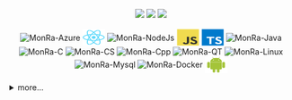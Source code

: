 <!--Hello
<h2><img src="https://emojis.slackmojis.com/emojis/images/1531849430/4246/blob-sunglasses.gif?1531849430" width="30"/> Hi 👋 , I'm MonRá! <img src="https://media.giphy.com/media/12oufCB0MyZ1Go/giphy.gif" width="50"></h2>
-->

<div>
  </p>
  <div align="center">
   <a href="https://www.facebook.com/ramon.chaib" target="_blank"><img src="https://img.shields.io/badge/-Facebook-%230077B5?style=for-the-badge&logo=facebook&logoColor=white" target="_blank"></a> 
  <a href="https://www.instagram.com/monrapps/" target="_blank"><img src="https://img.shields.io/badge/-Instagram-%23E4405F?style=for-the-badge&logo=instagram&logoColor=white" target="_blank"></a>
  <a href="https://www.linkedin.com/in/ramon-chaib-27007635/" target="_blank"><img src="https://img.shields.io/badge/-LinkedIn-%230077B5?style=for-the-badge&logo=linkedin&logoColor=white" target="_blank"></a>   
</div>
  
 <div style="display: inline_block" align="center"><br>
  <img align="center" alt="MonRa-Azure" height="30" width="40" src="https://cdn.jsdelivr.net/gh/devicons/devicon/icons/azure/azure-original.svg">
  <img align="center" alt="MonRa-React" height="30" width="40" src="https://raw.githubusercontent.com/devicons/devicon/master/icons/react/react-original.svg">
  <img align="center" alt="MonRa-NodeJs" height="30" width="40" src="https://cdn.jsdelivr.net/gh/devicons/devicon/icons/nodejs/nodejs-original.svg">
  <img align="center" alt="MonRa-Js" height="30" width="40" src="https://raw.githubusercontent.com/devicons/devicon/master/icons/javascript/javascript-original.svg">     <img align="center" alt="MonRa-Ts" height="30" width="40" src="https://raw.githubusercontent.com/devicons/devicon/master/icons/typescript/typescript-original.svg">
  <img align="center" alt="MonRa-Java" height="30" width="40" src="https://cdn.jsdelivr.net/gh/devicons/devicon/icons/java/java-original.svg">
  <img align="center" alt="MonRa-C" height="30" width="40" src="https://cdn.jsdelivr.net/gh/devicons/devicon/icons/c/c-original.svg">
  <img align="center" alt="MonRa-CS" height="30" width="40" src="https://cdn.jsdelivr.net/gh/devicons/devicon/icons/csharp/csharp-original.svg">
  <img align="center" alt="MonRa-Cpp" height="30" width="40" src="https://cdn.jsdelivr.net/gh/devicons/devicon/icons/cplusplus/cplusplus-original.svg">
  <img align="center" alt="MonRa-QT" height="30" width="40" src="https://cdn.jsdelivr.net/gh/devicons/devicon/icons/qt/qt-original.svg">
  <img align="center" alt="MonRa-Linux" height="30" width="40" src="https://cdn.jsdelivr.net/gh/devicons/devicon/icons/linux/linux-original.svg">
  <img align="center" alt="MonRa-Mysql" height="30" width="40" src="https://cdn.jsdelivr.net/gh/devicons/devicon/icons/mysql/mysql-original.svg">
  <img align="center" alt="MonRa-Docker" height="30" width="40" src="https://cdn.jsdelivr.net/gh/devicons/devicon/icons/docker/docker-original.svg">  
  <img align="center" alt="MonRa-Android" height="30" width="40" src="https://github.com/devicons/devicon/blob/master/icons/android/android-original.svg">
  
</div>
</a>

</br>
<!--
[![github activity graph](https://activity-graph.herokuapp.com/graph?username=monrapps&theme=chartreuse-dark)](https://github.com/monrapps/)
-->
<div>
<details>
      <summary>more...</summary>
      
<!--
### <img src="https://media.giphy.com/media/VgCDAzcKvsR6OM0uWg/giphy.gif" width="50"> A little more about me...  

```javascript
const monra = {
    pronouns: "He" | "Him",
    code: ["any"],
    askMeAbout: ["any"],
    technologies: {
        backEnd: {
            js: ["any"],
        },
        mobileApp: {
            native: ["Android Development"]
        },
        devOps: ["AWS", "Docker🐳", "Route53", "Nginx"],
        databases: ["mongo", "MySql", "sqlite"],
        misc: ["Firebase", "Socket.IO", "selenium", "open-cv", "php", "SuiteApp"]
    },
    architecture: ["Serverless Architecture", "Progressive web applications", "Single page applications"],
    currentFocus: "Building Robots to ease opertations",
    funFact: "There are two ways to write error-free programs; only the third one works"
};
```
-->

---
<!--START_SECTION:waka-->
![Code Time](http://img.shields.io/badge/Code%20Time-1%2C010%20hrs%2035%20mins-blue)

![Profile Views](http://img.shields.io/badge/Profile%20Views-1-blue)

![Lines of code](https://img.shields.io/badge/From%20Hello%20World%20I%27ve%20Written-3.1%20million%20lines%20of%20code-blue)

**🐱 My GitHub Data** 

> 📦 46.9 kB Used in GitHub's Storage 
 > 
> 🏆 2,596 Contributions in the Year 2024
 > 
> 🚫 Not Opted to Hire
 > 
> 📜 24 Public Repositories 
 > 
> 🔑 19 Private Repositories 
 > 
**I'm an Early 🐤** 

```text
🌞 Morning                8375 commits        █████████░░░░░░░░░░░░░░░░   35.08 % 
🌆 Daytime                10990 commits       ████████████░░░░░░░░░░░░░   46.03 % 
🌃 Evening                3731 commits        ████░░░░░░░░░░░░░░░░░░░░░   15.63 % 
🌙 Night                  779 commits         █░░░░░░░░░░░░░░░░░░░░░░░░   03.26 % 
```
📅 **I'm Most Productive on Thursday** 

```text
Monday                   4422 commits        █████░░░░░░░░░░░░░░░░░░░░   18.52 % 
Tuesday                  4421 commits        █████░░░░░░░░░░░░░░░░░░░░   18.52 % 
Wednesday                4554 commits        █████░░░░░░░░░░░░░░░░░░░░   19.07 % 
Thursday                 5064 commits        █████░░░░░░░░░░░░░░░░░░░░   21.21 % 
Friday                   3199 commits        ███░░░░░░░░░░░░░░░░░░░░░░   13.40 % 
Saturday                 1281 commits        █░░░░░░░░░░░░░░░░░░░░░░░░   05.37 % 
Sunday                   934 commits         █░░░░░░░░░░░░░░░░░░░░░░░░   03.91 % 
```


📊 **This Week I Spent My Time On** 

```text
🕑︎ Time Zone: America/Sao_Paulo

💬 Programming Languages: 
C++                      14 hrs 31 mins      ████████████████░░░░░░░░░   64.31 % 
Python                   2 hrs 18 mins       ███░░░░░░░░░░░░░░░░░░░░░░   10.19 % 
C                        1 hr 22 mins        ██░░░░░░░░░░░░░░░░░░░░░░░   06.06 % 
Markdown                 1 hr 20 mins        █░░░░░░░░░░░░░░░░░░░░░░░░   05.91 % 
Objective-C              1 hr 17 mins        █░░░░░░░░░░░░░░░░░░░░░░░░   05.73 % 

🔥 Editors: 
VS Code                  22 hrs 34 mins      █████████████████████████   100.00 % 

🐱‍💻 Projects: 
fw_tal_platformio        17 hrs 57 mins      ████████████████████░░░░░   79.51 % 
fakommit                 2 hrs 57 mins       ███░░░░░░░░░░░░░░░░░░░░░░   13.10 % 
Markdown                 1 hr 37 mins        ██░░░░░░░░░░░░░░░░░░░░░░░   07.19 % 
Unknown Project          2 mins              ░░░░░░░░░░░░░░░░░░░░░░░░░   00.20 % 
repo                     0 secs              ░░░░░░░░░░░░░░░░░░░░░░░░░   00.01 % 

💻 Operating System: 
Windows                  19 hrs 28 mins      ██████████████████████░░░   86.24 % 
WSL                      2 hrs 44 mins       ███░░░░░░░░░░░░░░░░░░░░░░   12.13 % 
Mac                      22 mins             ░░░░░░░░░░░░░░░░░░░░░░░░░   01.63 % 
```

**I Mostly Code in C** 

```text
C                        14 repos            █████░░░░░░░░░░░░░░░░░░░░   20.59 % 
JavaScript               7 repos             ███░░░░░░░░░░░░░░░░░░░░░░   10.29 % 
HTML                     5 repos             ██░░░░░░░░░░░░░░░░░░░░░░░   07.35 % 
Python                   4 repos             █░░░░░░░░░░░░░░░░░░░░░░░░   05.88 % 
Swift                    2 repos             █░░░░░░░░░░░░░░░░░░░░░░░░   02.94 % 
```



**Timeline**

![Lines of Code chart](https://raw.githubusercontent.com/monrapps/monrapps/master/assets/bar_graph.png)


 Last Updated on 23/12/2024 17:09:23 UTC
<!--END_SECTION:waka-->
